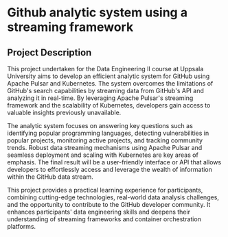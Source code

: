 # Github analytic system using a streaming framework

## Project Description

This project undertaken for the Data Engineering II course at Uppsala University aims to develop an efficient analytic system for GitHub using Apache Pulsar and Kubernetes. The system overcomes the limitations of GitHub's search capabilities by streaming data from GitHub's API and analyzing it in real-time. By leveraging Apache Pulsar's streaming framework and the scalability of Kubernetes, developers gain access to valuable insights previously unavailable.

The analytic system focuses on answering key questions such as identifying popular programming languages, detecting vulnerabilities in popular projects, monitoring active projects, and tracking community trends. Robust data streaming mechanisms using Apache Pulsar and seamless deployment and scaling with Kubernetes are key areas of emphasis. The final result will be a user-friendly interface or API that allows developers to effortlessly access and leverage the wealth of information within the GitHub data stream.

This project provides a practical learning experience for participants, combining cutting-edge technologies, real-world data analysis challenges, and the opportunity to contribute to the GitHub developer community. It enhances participants' data engineering skills and deepens their understanding of streaming frameworks and container orchestration platforms.
